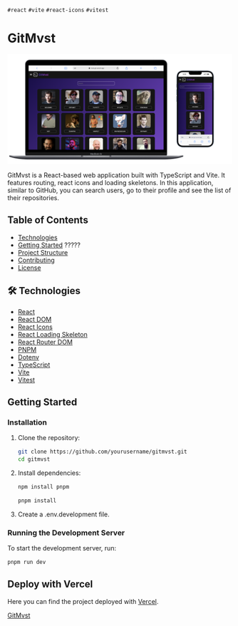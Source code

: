 `#react` `#vite` `#react-icons` `#vitest`

# GitMvst

![GitMvst](./public/GitMvst.png)

GitMvst is a React-based web application built with TypeScript and Vite. It features routing, react icons and loading skeletons. In this application, similar to GitHub, you can search users, go to their profile and see the list of their repositories.

## Table of Contents

- [Technologies](#technologies)
- [Getting Started](#getting-started)
  ?????
- [Project Structure](#project-structure)
- [Contributing](#contributing)
- [License](#license)

## 🛠️ Technologies

- [React](https://reactjs.org/)
- [React DOM](https://reactjs.org/docs/react-dom.html)
- [React Icons](https://react-icons.github.io/react-icons/)
- [React Loading Skeleton](https://www.npmjs.com/package/react-loading-skeleton)
- [React Router DOM](https://reactrouter.com/)
- [PNPM](https://www.npmjs.com/package/pnpm)
- [Dotenv](https://www.npmjs.com/package/dotenv)
- [TypeScript](https://www.typescriptlang.org/)
- [Vite](https://vitejs.dev/)
- [Vitest](https://vitest.dev/)

## Getting Started

### Installation

1. Clone the repository:

   ```sh
   git clone https://github.com/yourusername/gitmvst.git
   cd gitmvst
   ```

2. Install dependencies:

   ```sh
   npm install pnpm
   ```

   ```sh
   pnpm install
   ```

3. Create a .env.development file.

### Running the Development Server

To start the development server, run:

```sh
pnpm run dev
```

## Deploy with Vercel

Here you can find the project deployed with [Vercel](https://vercel.com).

[GitMvst](https://git-mvst.vercel.app)
